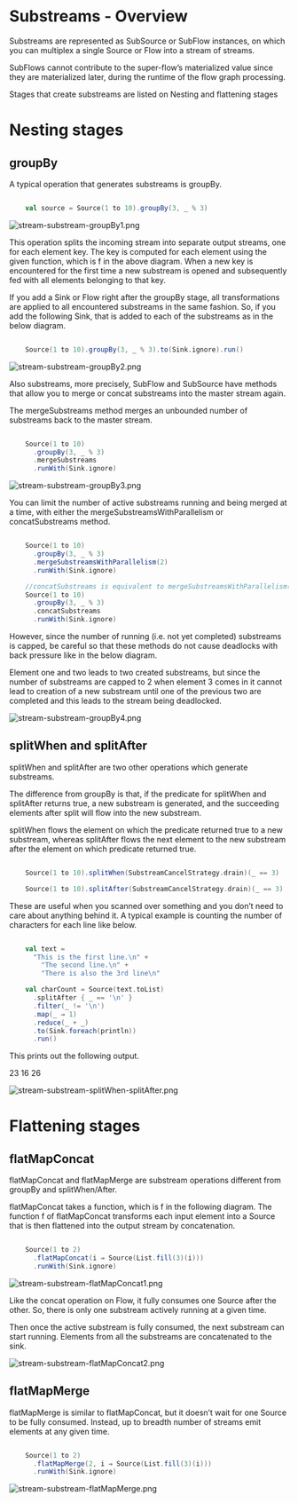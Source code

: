 # Substreams - Overview

Substreams are represented as SubSource or SubFlow instances, on which you can multiplex a single Source or Flow into a stream of streams.

SubFlows cannot contribute to the super-flow’s materialized value since they are materialized later, during the runtime of the flow graph processing.

Stages that create substreams are listed on Nesting and flattening stages

# Nesting stages

## groupBy

A typical operation that generates substreams is groupBy.

```scala

    val source = Source(1 to 10).groupBy(3, _ % 3)

```

![stream-substream-groupBy1.png](https://doc.akka.io/docs/akka/current/images/stream-substream-groupBy1.png)

This operation splits the incoming stream into separate output streams, one for each element key. The key is computed for each element using the given function, which is f in the above diagram. When a new key is encountered for the first time a new substream is opened and subsequently fed with all elements belonging to that key.

If you add a Sink or Flow right after the groupBy stage, all transformations are applied to all encountered substreams in the same fashion. So, if you add the following Sink, that is added to each of the substreams as in the below diagram.

```scala

    Source(1 to 10).groupBy(3, _ % 3).to(Sink.ignore).run()

```

![stream-substream-groupBy2.png](https://doc.akka.io/docs/akka/current/images/stream-substream-groupBy2.png)

Also substreams, more precisely, SubFlow and SubSource have methods that allow you to merge or concat substreams into the master stream again.

The mergeSubstreams method merges an unbounded number of substreams back to the master stream.

```scala

    Source(1 to 10)
      .groupBy(3, _ % 3)
      .mergeSubstreams
      .runWith(Sink.ignore)

```

![stream-substream-groupBy3.png](https://doc.akka.io/docs/akka/current/images/stream-substream-groupBy3.png)

You can limit the number of active substreams running and being merged at a time, with either the mergeSubstreamsWithParallelism or concatSubstreams method.

```scala

    Source(1 to 10)
      .groupBy(3, _ % 3)
      .mergeSubstreamsWithParallelism(2)
      .runWith(Sink.ignore)

    //concatSubstreams is equivalent to mergeSubstreamsWithParallelism(1)
    Source(1 to 10)
      .groupBy(3, _ % 3)
      .concatSubstreams
      .runWith(Sink.ignore)

```

However, since the number of running (i.e. not yet completed) substreams is capped, be careful so that these methods do not cause deadlocks with back pressure like in the below diagram.

Element one and two leads to two created substreams, but since the number of substreams are capped to 2 when element 3 comes in it cannot lead to creation of a new substream until one of the previous two are completed and this leads to the stream being deadlocked.

![stream-substream-groupBy4.png](https://doc.akka.io/docs/akka/current/images/stream-substream-groupBy4.png)

## splitWhen and splitAfter

splitWhen and splitAfter are two other operations which generate substreams.

The difference from groupBy is that, if the predicate for splitWhen and splitAfter returns true, a new substream is generated, and the succeeding elements after split will flow into the new substream.

splitWhen flows the element on which the predicate returned true to a new substream, whereas splitAfter flows the next element to the new substream after the element on which predicate returned true.

```scala

    Source(1 to 10).splitWhen(SubstreamCancelStrategy.drain)(_ == 3)

    Source(1 to 10).splitAfter(SubstreamCancelStrategy.drain)(_ == 3)

```

These are useful when you scanned over something and you don’t need to care about anything behind it. A typical example is counting the number of characters for each line like below.

```scala

    val text =
      "This is the first line.\n" +
        "The second line.\n" +
        "There is also the 3rd line\n"

    val charCount = Source(text.toList)
      .splitAfter { _ == '\n' }
      .filter(_ != '\n')
      .map(_ ⇒ 1)
      .reduce(_ + _)
      .to(Sink.foreach(println))
      .run()

```

This prints out the following output.

23
16
26

![stream-substream-splitWhen-splitAfter.png](https://doc.akka.io/docs/akka/current/images/stream-substream-splitWhen-splitAfter.png)

# Flattening stages

## flatMapConcat

flatMapConcat and flatMapMerge are substream operations different from groupBy and splitWhen/After.

flatMapConcat takes a function, which is f in the following diagram. The function f of flatMapConcat transforms each input element into a Source that is then flattened into the output stream by concatenation.

```scala

    Source(1 to 2)
      .flatMapConcat(i ⇒ Source(List.fill(3)(i)))
      .runWith(Sink.ignore)

```

![stream-substream-flatMapConcat1.png](https://doc.akka.io/docs/akka/current/images/stream-substream-flatMapConcat1.png)

Like the concat operation on Flow, it fully consumes one Source after the other. So, there is only one substream actively running at a given time.

Then once the active substream is fully consumed, the next substream can start running. Elements from all the substreams are concatenated to the sink.

![stream-substream-flatMapConcat2.png](https://doc.akka.io/docs/akka/current/images/stream-substream-flatMapConcat2.png)

## flatMapMerge

flatMapMerge is similar to flatMapConcat, but it doesn’t wait for one Source to be fully consumed. Instead, up to breadth number of streams emit elements at any given time.

```scala

    Source(1 to 2)
      .flatMapMerge(2, i ⇒ Source(List.fill(3)(i)))
      .runWith(Sink.ignore)

```

![stream-substream-flatMapMerge.png](https://doc.akka.io/docs/akka/current/images/stream-substream-flatMapMerge.png)
